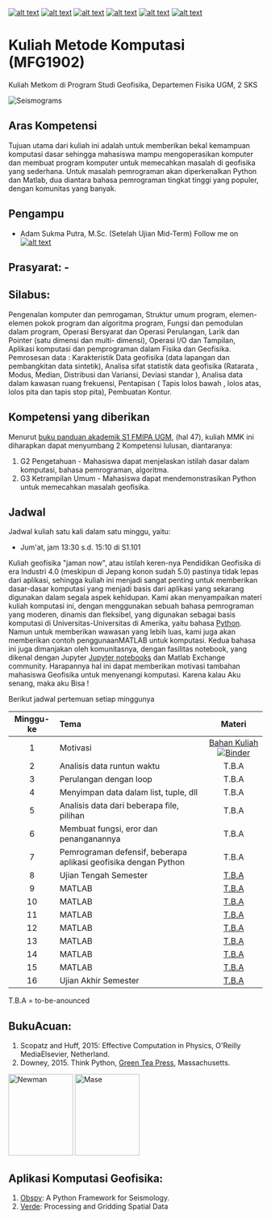 [![alt text][1.1]][1]
[![alt text][2.1]][2]
[![alt text][3.1]][3]
[![alt text][4.1]][4]
[![alt text][5.1]][5]
[![alt text][6.1]][6]

[1.1]: http://i.imgur.com/tXSoThF.png (twitter icon with padding)
[2.1]: http://i.imgur.com/P3YfQoD.png (facebook icon with padding)
[3.1]: http://i.imgur.com/yCsTjba.png (google plus icon with padding)
[4.1]: http://i.imgur.com/YckIOms.png (tumblr icon with padding)
[5.1]: http://i.imgur.com/1AGmwO3.png (dribbble icon with padding)
[6.1]: http://i.imgur.com/0o48UoR.png (github icon with padding)

# Kuliah Metode Komputasi (MFG1902)
Kuliah Metkom di Program Studi Geofisika, Departemen Fisika UGM, 2 SKS

![Seismograms](https://www.researchgate.net/profile/Heiner_Igel/publication/284186510/figure/fig5/AS:297878586183684@1448031197272/Examples-of-3D-grids-a-Stair-step-representation-of-a-complex-free-surface-with-fi.png)
## Aras Kompetensi
Tujuan utama dari kuliah ini adalah untuk memberikan bekal kemampuan komputasi dasar sehingga mahasiswa mampu mengoperasikan komputer dan membuat program komputer untuk memecahkan masalah di geofisika yang sederhana. Untuk masalah pemrograman akan diperkenalkan Python dan Matlab, dua diantara bahasa pemrograman tingkat tinggi yang populer, dengan komunitas yang banyak. 

## Pengampu
- Adam Sukma Putra, M.Sc. (Setelah Ujian Mid-Term)
Follow me on [![alt text][1.1]][1]

## Prasyarat: -
## **Silabus**: 
Pengenalan komputer dan pemrogaman, Struktur umum program, elemen-elemen pokok program dan algoritma program, Fungsi dan pemodulan dalam program, Operasi Bersyarat dan Operasi Perulangan, Larik dan Pointer (satu dimensi dan multi- dimensi), Operasi I/O dan Tampilan, Aplikasi komputasi dan pemprograman dalam Fisika dan Geofisika. Pemrosesan data : Karakteristik Data geofisika (data lapangan dan pembangkitan data sintetik), Analisa sifat statistik data geofisika (Ratarata , Modus, Median, Distribusi dan Variansi, Deviasi standar ), Analisa data dalam kawasan ruang frekuensi, Pentapisan ( Tapis lolos bawah , lolos atas, lolos pita dan tapis stop pita), Pembuatan Kontur.

## Kompetensi yang diberikan

Menurut [buku panduan akademik S1 FMIPA UGM](http://mipa.ugm.ac.id/file/kurikulum-s1-s2-dan-s3/), (hal 47), kuliah MMK ini diharapkan dapat menyumbang 2 Kompetensi lulusan, diantaranya:
1. G2 Pengetahuan - Mahasiswa dapat menjelaskan istilah dasar dalam komputasi, bahasa pemrograman, algoritma.
2. G3 Ketrampilan Umum - Mahasiswa dapat mendemonstrasikan Python untuk memecahkan masalah geofisika. 


## Jadwal

Jadwal kuliah satu kali dalam satu minggu, yaitu:
- Jum'at, jam 13:30 s.d. 15:10 di S1.101

Kuliah geofisika "jaman now", atau istilah keren-nya Pendidikan Geofisika di era Industri 4.0 (meskipun di Jepang konon sudah 5.0) pastinya tidak lepas dari aplikasi, sehingga kuliah ini menjadi sangat penting untuk memberikan dasar-dasar komputasi yang menjadi basis dari aplikasi yang sekarang digunakan dalam segala aspek kehidupan. Kami akan menyampaikan materi kuliah komputasi ini, dengan menggunakan sebuah bahasa pemrograman yang moderen, dinamis dan fleksibel, yang digunakan sebagai basis komputasi di Universitas-Universitas di Amerika, yaitu bahasa [Python](http://python.org). Namun untuk memberikan wawasan yang lebih luas, kami juga akan memberikan contoh penggunaanMATLAB untuk komputasi. Kedua bahasa ini juga dimanjakan oleh komunitasnya, dengan fasilitas notebook, yang dikenal dengan Jupyter [Jupyter notebooks](http://jupyter.org/) dan Matlab Exchange community. Harapannya hal ini dapat memberikan motivasi tambahan mahasiswa Geofisika untuk menyenangi komputasi. Karena kalau Aku senang, maka aku Bisa ! 

Berikut jadwal pertemuan setiap minggunya

| Minggu-ke | Tema                                 | Materi |
|:------:|:-------------------------------------|:-------:|
| 1     | Motivasi | [Bahan Kuliah](https://nbviewer.jupyter.org/github/maswiet/Kuliah_Metode_Komputasi/blob/master/Metkom_Motivate.ipynb) [![Binder](https://mybinder.org/badge_logo.svg)](https://mybinder.org/v2/gh/maswiet/Kuliah_Metode_Komputasi/master?filepath=Metkom_Motivate.ipynb) |
| 2     | Analisis data runtun waktu | T.B.A |
| 3    | Perulangan dengan loop | T.B.A |
| 4     | Menyimpan data dalam list, tuple, dll | T.B.A |
| 5     | Analisis data dari beberapa file, pilihan | T.B.A |
| 6     | Membuat fungsi, eror dan penanganannya | T.B.A |
| 7     | Pemrograman defensif, beberapa aplikasi geofisika dengan Python |  T.B.A |
| 8     | Ujian Tengah Semester | [T.B.A](#) |
| 9     | MATLAB| [T.B.A](#) |
| 10     | MATLAB | [T.B.A](#) |
| 11     | MATLAB | [T.B.A](#) |
| 12     | MATLAB | [T.B.A](#) |
| 13     | MATLAB | [T.B.A](#) |
| 14     | MATLAB | [T.B.A](#) |
| 15     | MATLAB | [T.B.A](#) |
| 16     | Ujian Akhir Semester | [T.B.A](#) |

T.B.A = to-be-anounced 


## BukuAcuan:
1. Scopatz and Huff, 2015: Effective Computation in Physics, O'Reilly MediaElsevier, Netherland.
2. Downey, 2015. Think Python, [Green Tea Press](http://greenteapress.com/thinkpython/thinkpython.pdf), Massachusetts.


<img src="https://covers.oreillystatic.com/images/0636920033424/lrg.jpg" width=128px height=161px alt='Newman'> <img src="https://images-na.ssl-images-amazon.com/images/I/51CxdWNJ%2BOL._SX379_BO1,204,203,200_.jpg" width=128px height=161px alt='Mase'>

## Aplikasi Komputasi Geofisika:
1. [Obspy](https://github.com/obspy/obspy/wiki): A Python Framework for Seismology.
2. [Verde](http://www.fatiando.org/verde/latest/): Processing and Gridding Spatial Data


 [1]: http://www.twitter.com/maswiet
 [2]: http://www.facebook.com/mas.wiet.52
 [3]: https://plus.google.com/#
 [4]: http://#
 [5]: http://dribbble.com/#
 [6]: http://www.github.com/maswiet
